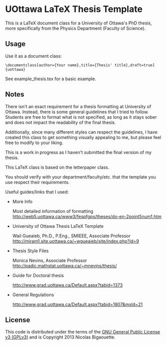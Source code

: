 UOttawa LaTeX Thesis Template
================================

This is a LaTeX document class for a University of Ottawa's PhD thesis, more
specifically from the Physics Department (Faculty of Science).

Usage
-------------------------
Use it as a document class:

    \documentclass[author={Your name},title={Thesis' title},draft=true]{uottawa}

See example_thesis.tex for a basic example.

Notes
-------------------------
There isn't an exact requirement for a thesis formatting at University of Ottawa.
Instead, there is some general guidelines that I tried to follow. Students are
free to format what is not specified, as long as it stays sober and does not
impact the readability of the final thesis.

Additionally, since many different styles can respect the guidelines, I have
created this class to get something visually appealing to me, but please feel
free to modify to your liking.

This is a work in progress as I haven't submitted the final version of my thesis.

This LaTeX class is based on the letterpaper class.

You should verify with your department/faculty/etc. that the template you use
respect their requirements.


Useful guides/links that I used:
 * More Info

   Most detailed information of formatting
   http://web5.uottawa.ca/www3/fespfgps/theses/do-en-2point5num1.htm
 * University of Ottawa Thesis LaTeX Template

   Wail Gueaieb, Ph.D., P.Eng., SMIEEE, Associate Professor
   http://miram1.site.uottawa.ca/~wgueaieb/site/index.php?id=9
 * Thesis Style Files

   Monica Nevins, Associate Professor
   http://padic.mathstat.uottawa.ca/~mnevins/thesis/
 * Guide for Doctoral thesis

   http://www.grad.uottawa.ca/Default.aspx?tabid=1373
 * General Regulations

   http://www.grad.uottawa.ca/Default.aspx?tabid=1807&msId=21

License
-------------------------

This code is distributed under the terms of the [GNU General Public License v3 (GPLv3)](http://www.gnu.org/licenses/gpl.html) and is Copyright 2013 Nicolas Bigaouette.


